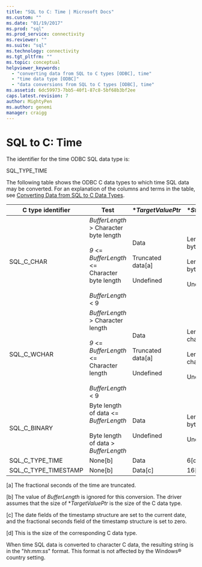 ```yaml
---
title: "SQL to C: Time | Microsoft Docs"
ms.custom: ""
ms.date: "01/19/2017"
ms.prod: "sql"
ms.prod_service: connectivity
ms.reviewer: ""
ms.suite: "sql"
ms.technology: connectivity
ms.tgt_pltfrm: ""
ms.topic: conceptual
helpviewer_keywords: 
  - "converting data from SQL to C types [ODBC], time"
  - "time data type [ODBC]"
  - "data conversions from SQL to C types [ODBC], time"
ms.assetid: 6dc59973-7bb5-40f1-87c8-5bf68b3bf2ee
caps.latest.revision: 7
author: MightyPen
ms.author: genemi
manager: craigg
---
```

# SQL to C: Time
The identifier for the time ODBC SQL data type is:  
  
 SQL_TYPE_TIME  
  
 The following table shows the ODBC C data types to which time SQL data may be converted. For an explanation of the columns and terms in the table, see [Converting Data from SQL to C Data Types](../../../odbc/reference/appendixes/converting-data-from-sql-to-c-data-types.md).  
  
|C type identifier|Test|**TargetValuePtr*|**StrLen_or_IndPtr*|SQLSTATE|  
|-----------------------|----------|------------------------|----------------------------|--------------|  
|SQL_C_CHAR|*BufferLength* > Character byte length<br /><br /> *9* <= *BufferLength* <= Character byte length<br /><br /> *BufferLength* < 9|Data<br /><br /> Truncated data[a]<br /><br /> Undefined|Length of data in bytes<br /><br /> Length of data in bytes<br /><br /> Undefined|n/a<br /><br /> 01004<br /><br /> 22003|  
|SQL_C_WCHAR|*BufferLength* > Character length<br /><br /> *9* <= *BufferLength* <= Character length<br /><br /> *BufferLength* < 9|Data<br /><br /> Truncated data[a]<br /><br /> Undefined|Length of data in characters<br /><br /> Length of data in characters<br /><br /> Undefined|n/a<br /><br /> 01004<br /><br /> 22003|  
|SQL_C_BINARY|Byte length of data <= *BufferLength*<br /><br /> Byte length of data > *BufferLength*|Data<br /><br /> Undefined|Length of data in bytes<br /><br /> Undefined|n/a<br /><br /> 22003|  
|SQL_C_TYPE_TIME|None[b]|Data|6[d]|n/a|  
|SQL_C_TYPE_TIMESTAMP|None[b]|Data[c]|16[d]|n/a|  
  
 [a]   The fractional seconds of the time are truncated.  
  
 [b]   The value of *BufferLength* is ignored for this conversion. The driver assumes that the size of **TargetValuePtr* is the size of the C data type.  
  
 [c]   The date fields of the timestamp structure are set to the current date, and the fractional seconds field of the timestamp structure is set to zero.  
  
 [d]   This is the size of the corresponding C data type.  
  
 When time SQL data is converted to character C data, the resulting string is in the "*hh*:*mm*:*ss*" format. This format is not affected by the Windows® country setting.
